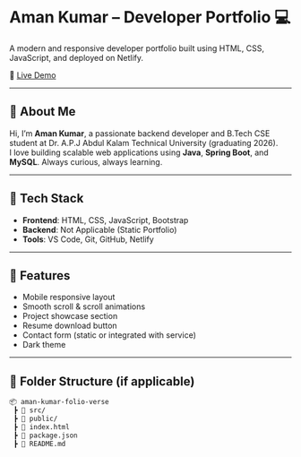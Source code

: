 # Aman Kumar – Developer Portfolio 💻

A modern and responsive developer portfolio built using HTML, CSS, JavaScript, and deployed on Netlify.

🚀 [Live Demo](https://devportfolioaman.netlify.app)

---

## 📌 About Me

Hi, I’m **Aman Kumar**, a passionate backend developer and B.Tech CSE student at Dr. A.P.J Abdul Kalam Technical University (graduating 2026).  
I love building scalable web applications using **Java**, **Spring Boot**, and **MySQL**. Always curious, always learning.

---

## 🔧 Tech Stack

- **Frontend**: HTML, CSS, JavaScript, Bootstrap
- **Backend**: Not Applicable (Static Portfolio)
- **Tools**: VS Code, Git, GitHub, Netlify

---

## 🧩 Features

- Mobile responsive layout
- Smooth scroll & scroll animations
- Project showcase section
- Resume download button
- Contact form (static or integrated with service)
- Dark theme

---

## 📂 Folder Structure (if applicable)

```bash
📦 aman-kumar-folio-verse
 ┣ 📁 src/
 ┣ 📁 public/
 ┣ 📄 index.html
 ┣ 📄 package.json
 ┣ 📄 README.md
